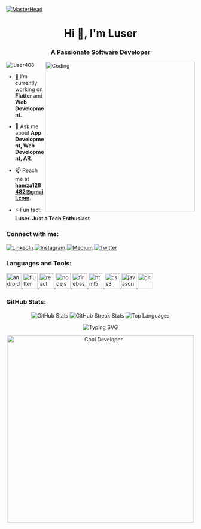 <!-- Dark Themed GitHub Profile README -->
[![MasterHead](https://media.giphy.com/media/xT9IgzoKnwFNmISR8I/giphy.gif)](https://luser408.github.io)

<h1 align="center">Hi 👋, I'm Luser</h1>
<h3 align="center">A Passionate Software Developer</h3>

<img align="right" alt="Coding" width="400" src="https://media.giphy.com/media/qgQUggAC3Pfv687qPC/giphy.gif">

<p align="left"> <img src="https://komarev.com/ghpvc/?username=luser408&label=Profile%20views&color=ff69b4&style=flat" alt="luser408" /> </p>

- 🌱 I’m currently working on **Flutter** and **Web Development**.
  
- 💬 Ask me about **App Development, Web Development, AR**.
  
- 📫 Reach me at **hamza128482@gmail.com**.

- ⚡ Fun fact: **Luser. Just a Tech Enthusiast**

<h3 align="left">Connect with me:</h3>
<p align="left">
  <a href="https://www.linkedin.com/in/hamza-khan-8a6009230?utm_source=share&utm_campaign=share_via&utm_content=profile&utm_medium=android_app" target="_blank">
    <img align="center" src="https://img.shields.io/badge/LinkedIn-0077B5?style=for-the-badge&logo=linkedin&logoColor=white" alt="LinkedIn" />
  </a>
  <a href="https://www.instagram.com/hamza_khanjadoon?igshid=MWY3dDAwazUzaXFreA==" target="_blank">
    <img align="center" src="https://img.shields.io/badge/Instagram-E4405F?style=for-the-badge&logo=instagram&logoColor=white" alt="Instagram" />
  </a>
  <a href="https://medium.com/@hamza128482" target="_blank">
    <img align="center" src="https://img.shields.io/badge/Medium-12100E?style=for-the-badge&logo=medium&logoColor=white" alt="Medium" />
  </a>
  <a href="https://x.com/Hamza_221B?t=_GrqVsz8bC4Nt04TX8FYRA&s=09" target="_blank">
    <img align="center" src="https://img.shields.io/badge/Twitter-1DA1F2?style=for-the-badge&logo=twitter&logoColor=white" alt="Twitter" />
  </a>
</p>

<h3 align="left">Languages and Tools:</h3>
<p align="left"> 
  <a href="https://developer.android.com" target="_blank"> 
    <img src="https://img.icons8.com/color/48/000000/android-os.png" alt="android" width="40" height="40"/> 
  </a> 
  <a href="https://flutter.dev" target="_blank"> 
    <img src="https://img.icons8.com/color/48/000000/flutter.png" alt="flutter" width="40" height="40"/> 
  </a> 
  <a href="https://reactjs.org" target="_blank"> 
    <img src="https://img.icons8.com/color/48/000000/react-native.png" alt="react" width="40" height="40"/> 
  </a> 
  <a href="https://nodejs.org" target="_blank"> 
    <img src="https://img.icons8.com/color/48/000000/nodejs.png" alt="nodejs" width="40" height="40"/> 
  </a>
  <a href="https://firebase.google.com/" target="_blank"> 
    <img src="https://img.icons8.com/color/48/000000/firebase.png" alt="firebase" width="40" height="40"/> 
  </a> 
  <a href="https://www.w3schools.com/html/" target="_blank"> 
    <img src="https://img.icons8.com/color/48/000000/html-5.png" alt="html5" width="40" height="40"/> 
  </a>
  <a href="https://www.w3schools.com/css/" target="_blank"> 
    <img src="https://img.icons8.com/color/48/000000/css3.png" alt="css3" width="40" height="40"/> 
  </a>
  <a href="https://www.javascript.com/" target="_blank"> 
    <img src="https://img.icons8.com/color/48/000000/javascript.png" alt="javascript" width="40" height="40"/> 
  </a>
  <a href="https://git-scm.com/" target="_blank"> 
    <img src="https://img.icons8.com/color/48/000000/git.png" alt="git" width="40" height="40"/> 
  </a> 
</p>

<h3 align="left">GitHub Stats:</h3>
<p align="center">
  <img align="center" src="https://github-readme-stats.vercel.app/api?username=luser408&show_icons=true&theme=radical" alt="GitHub Stats" />
  <img align="center" src="https://github-readme-streak-stats.herokuapp.com/?user=luser408&theme=radical" alt="GitHub Streak Stats" />
  <img align="center" src="https://github-readme-stats.vercel.app/api/top-langs/?username=luser408&layout=compact&theme=radical" alt="Top Languages" />
</p>

<!-- Animated Footer -->
<p align="center">
  <img src="https://readme-typing-svg.herokuapp.com?font=Fira+Code&size=22&duration=4000&pause=1000&color=FF1493&background=000000&center=true&vCenter=true&width=440&lines=Passionate+Developer+%7C+Tech+Enthusiast+%7C+Coder" alt="Typing SVG" />
</p>

<!-- Cool Footer GIF -->
<p align="center">
  <img src="https://media.giphy.com/media/3o7aD5tv1ogNBtDhDi/giphy.gif" alt="Cool Developer" width="500"/>
</p>
